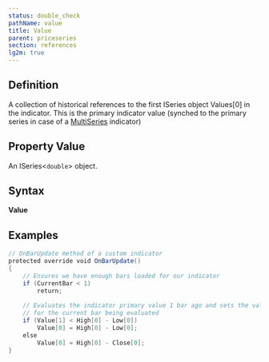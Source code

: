 ```yaml
---
status: double_check
pathName: value
title: Value
parent: priceseries
section: references
lg2m: true
---
```


## Definition

A collection of historical references to the first ISeries object Values[0] in the indicator. This is the primary indicator value (synched to the primary series in case of a [MultiSeries](multi_time_frame_instruments.md) indicator)

## Property Value

An ISeries<`double`> object.

## Syntax

**Value**

## Examples

```csharp
// OnBarUpdate method of a custom indicator  
protected override void OnBarUpdate()  
{  
    // Ensures we have enough bars loaded for our indicator  
    if (CurrentBar < 1)  
        return;  
   
    // Evaluates the indicator primary value 1 bar ago and sets the value of the indicator  
    // for the current bar being evaluated  
    if (Value[1] < High[0] - Low[0])  
        Value[0] = High[0] - Low[0];  
    else  
        Value[0] = High[0] - Close[0];  
}
```
